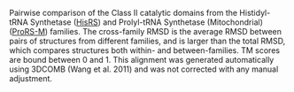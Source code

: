 Pairwise comparison of the Class II catalytic domains from the Histidyl-tRNA Synthetase (<a href='/class2/his'>HisRS</a>) and Prolyl-tRNA Synthetase (Mitochondrial) (<a href='/class2/pro3'>ProRS-M</a>) families. 
	The cross-family RMSD is the average RMSD between pairs of structures from different families, and is
	 larger than the total RMSD, which compares structures both within- and between-families. TM scores are bound between 0 and 1. 
	 This alignment was generated automatically using 3DCOMB (Wang et al. 2011) and was not corrected with any manual adjustment.
